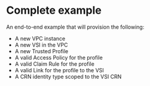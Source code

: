 # Complete example

<!-- There is a pre-commit hook that will take the title of each example add include it in the repos main README.md  -->
<!-- Add text below should describe exactly what resources are provisioned / configured by the example  -->

An end-to-end example that will provision the following:
- A new VPC instance
- A new VSI in the VPC
- A new Trusted Profile
- A valid Access Policy for the profile
- A valid Claim Rule for the profile
- A valid Link for the profile to the VSI
- A CRN identity type scoped to the VSI CRN
